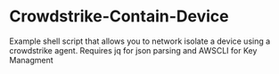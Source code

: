 # Crowdstrike-Contain-Device
Example shell script that allows you to network isolate a device using a crowdstrike agent.
Requires jq for json parsing and AWSCLI for Key Managment
